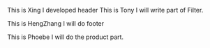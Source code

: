 This is Xing
I developed header
This is Tony
I will write part of Filter.


This is HengZhang
I will do footer

This is Phoebe
I will do the product part.
